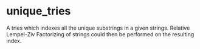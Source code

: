 unique_tries
============

A tries which indexes all the unique substrings in a given strings. Relative Lempel-Ziv Factorizing of strings could then be performed on the resulting index.
